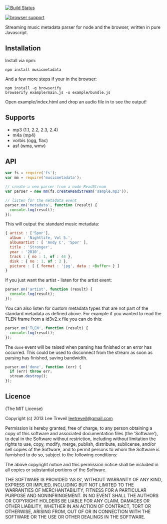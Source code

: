 [![Build Status](https://secure.travis-ci.org/leetreveil/node-musicmetadata.png)](http://travis-ci.org/leetreveil/node-musicmetadata)

[![browser support](https://ci.testling.com/leetreveil/node-musicmetadata.png)](https://ci.testling.com/leetreveil/node-musicmetadata)

Streaming music metadata parser for node and the browser, written in pure Javascript.

Installation
------------
Install via npm:

```
npm install musicmetadata
```

And a few more steps if your in the browser:

```
npm install -g browserify
browserify example/main.js -o example/bundle.js
```

Open example/index.html and drop an audio file in to see the output!




Supports
-----------------
* mp3 (1.1, 2.2, 2.3, 2.4)
* m4a (mp4)
* vorbis (ogg, flac)
* asf (wma, wmv)


API
-----------------
```javascript
var fs = require('fs');
var mm = require('musicmetadata');

// create a new parser from a node ReadStream
var parser = new mm(fs.createReadStream('sample.mp3'));

// listen for the metadata event
parser.on('metadata', function (result) {
  console.log(result);
});
```


This will output the standard music metadata:

```javascript
{ artist : ['Spor'],
  album : 'Nightlife, Vol 5.',
  albumartist : [ 'Andy C', 'Spor' ],
  title : 'Stronger',
  year : '2010',
  track : { no : 1, of : 44 },
  disk : { no : 1, of : 2 },
  picture : [ { format : 'jpg', data : <Buffer> } ]
}
```

If you just want the artist - listen for the artist event:

```javascript
parser.on('artist', function (result) {
  console.log(result);
});
```

You can also listen for custom metadata types that are not part of the standard metadata as defined above. For example if you wanted to read the TLEN frame from a id3v2.x file you can do this:

```javascript
parser.on('TLEN', function (result) {
  console.log(result);
});
```
    
The ```done``` event will be raised when parsing has finished or an error has occurred. This could be
used to disconnect from the stream as soon as parsing has finished, saving bandwidth.

```javascript
parser.on('done', function (err) {
  if (err) throw err;
  stream.destroy();
});
```

Licence
-----------------

(The MIT License)

Copyright (c) 2013 Lee Treveil <leetreveil@gmail.com>

Permission is hereby granted, free of charge, to any person obtaining a copy of this software and associated documentation files (the 'Software'), to deal in the Software without restriction, including without limitation the rights to use, copy, modify, merge, publish, distribute, sublicense, and/or sell copies of the Software, and to permit persons to whom the Software is furnished to do so, subject to the following conditions:

The above copyright notice and this permission notice shall be included in all copies or substantial portions of the Software.

THE SOFTWARE IS PROVIDED 'AS IS', WITHOUT WARRANTY OF ANY KIND, EXPRESS OR IMPLIED, INCLUDING BUT NOT LIMITED TO THE WARRANTIES OF MERCHANTABILITY, FITNESS FOR A PARTICULAR PURPOSE AND NONINFRINGEMENT. IN NO EVENT SHALL THE AUTHORS OR COPYRIGHT HOLDERS BE LIABLE FOR ANY CLAIM, DAMAGES OR OTHER LIABILITY, WHETHER IN AN ACTION OF CONTRACT, TORT OR OTHERWISE, ARISING FROM, OUT OF OR IN CONNECTION WITH THE SOFTWARE OR THE USE OR OTHER DEALINGS IN THE SOFTWARE.
